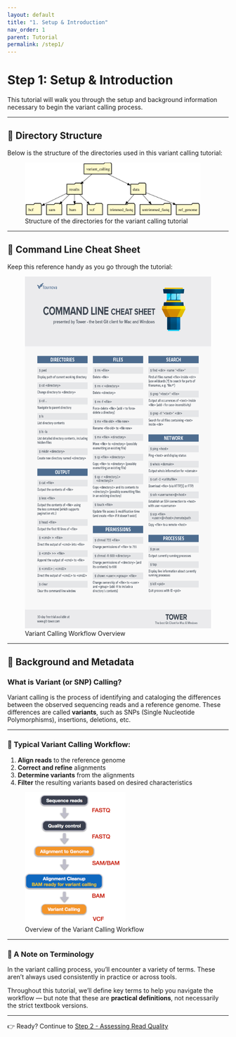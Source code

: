 ```yaml
---
layout: default
title: "1. Setup & Introduction"
nav_order: 1
parent: Tutorial
permalink: /step1/
---
```


# Step 1: Setup & Introduction

This tutorial will walk you through the setup and background information necessary to begin the variant calling process.

---

## 📁 Directory Structure

Below is the structure of the directories used in this variant calling tutorial:

<figure markdown>
    <img src="../images/variant_calling_directories.svg" width="400">
  <figcaption>Structure of the directories for the variant calling tutorial</figcaption>
</figure>

---

## 🧪 Command Line Cheat Sheet

Keep this reference handy as you go through the tutorial:

<figure markdown>
  <img src="../images/command-line-cheat-sheet-large.png" height="800">
  <figcaption>Variant Calling Workflow Overview</figcaption>
</figure>

---

## 🧬 Background and Metadata

### What is Variant (or SNP) Calling?

Variant calling is the process of identifying and cataloging the differences between the observed sequencing reads and a reference genome. These differences are called **variants**, such as SNPs (Single Nucleotide Polymorphisms), insertions, deletions, etc.

---

### 🧭 Typical Variant Calling Workflow:

1. **Align reads** to the reference genome  
2. **Correct and refine** alignments  
3. **Determine variants** from the alignments  
4. **Filter** the resulting variants based on desired characteristics

<figure markdown>
  <img src="../images/variant_calling_steps.png" width="230" height="300">
  <figcaption>Overview of the Variant Calling Workflow</figcaption>
</figure>

---

### 📝 A Note on Terminology

In the variant calling process, you’ll encounter a variety of terms. These aren’t always used consistently in practice or across tools.

Throughout this tutorial, we’ll define key terms to help you navigate the workflow — but note that these are **practical definitions**, not necessarily the strict textbook versions.

---

👉 Ready? Continue to [Step 2 - Assessing Read Quality](../step2.md)
